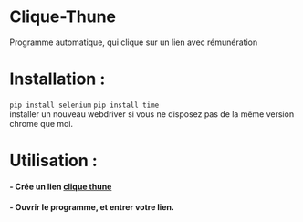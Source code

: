 # Clique-Thune
Programme automatique, qui clique sur un lien avec rémunération 
# Installation : 
```pip install selenium``` ```pip install time```<br>
installer un nouveau webdriver si vous ne disposez pas de la même version chrome que moi.
# Utilisation : 
#### - Crée un lien <a href="https://www.clictune.com/">clique thune</a>
#### - Ouvrir le programme, et entrer votre lien.
